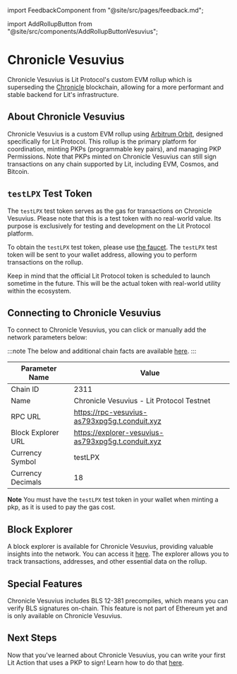 import FeedbackComponent from "@site/src/pages/feedback.md";

import AddRollupButton from "@site/src/components/AddRollupButtonVesuvius";

# Chronicle Vesuvius

Chronicle Vesuvius is Lit Protocol's custom EVM rollup which is superseding the [Chronicle](./chronicle.md) blockchain, allowing for a more performant and stable backend for Lit's infrastructure.

<AddRollupButton />

## About Chronicle Vesuvius

Chronicle Vesuvius is a custom EVM rollup using [Arbitrum Orbit](https://arbitrum.io/orbit), designed specifically for Lit Protocol. This rollup is the primary platform for coordination, minting PKPs (programmable key pairs), and managing PKP Permissions. Note that PKPs minted on Chronicle Vesuvius can still sign transactions on any chain supported by Lit, including EVM, Cosmos, and Bitcoin.

## `testLPX` Test Token

The `testLPX` test token serves as the gas for transactions on Chronicle Vesuvius. Please note that this is a test token with no real-world value. Its purpose is exclusively for testing and development on the Lit Protocol platform.

To obtain the `testLPX` test token, please use [the faucet](https://datil-dev-faucet.vercel.app/). The `testLPX` test token will be sent to your wallet address, allowing you to perform transactions on the rollup.

Keep in mind that the official Lit Protocol token is scheduled to launch sometime in the future. This will be the actual token with real-world utility within the ecosystem.

## Connecting to Chronicle Vesuvius

To connect to Chronicle Vesuvius, you can click <AddRollupButton /> or manually add the network parameters below:

:::note
The below and additional chain facts are available [here](https://app.conduit.xyz/published/view/vesuvius-as793xpg5g).
:::

| Parameter Name     | Value                                              |
|--------------------|----------------------------------------------------|
| Chain ID           | 2311                                               |
| Name               | Chronicle Vesuvius - Lit Protocol Testnet          |
| RPC URL            | https://rpc-vesuvius-as793xpg5g.t.conduit.xyz      |
| Block Explorer URL | https://explorer-vesuvius-as793xpg5g.t.conduit.xyz |
| Currency Symbol    | testLPX                                            |
| Currency Decimals  | 18                                                 |

**Note** You must have the `testLPX` test token in your wallet when minting a pkp, as it is used to pay the gas cost.

## Block Explorer

A block explorer is available for Chronicle Vesuvius, providing valuable insights into the network. You can access it [here](https://explorer-vesuvius-as793xpg5g.t.conduit.xyz). The explorer allows you to track transactions, addresses, and other essential data on the rollup.

## Special Features

Chronicle Vesuvius includes BLS 12-381 precompiles, which means you can verify BLS signatures on-chain. This feature is not part of Ethereum yet and is only available on Chronicle Vesuvius.

## Next Steps

Now that you've learned about Chronicle Vesuvius, you can write your first Lit Action that uses a PKP to sign! Learn how to do that [here](../../sdk/serverless-signing/conditional-signing).

<FeedbackComponent/>
